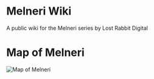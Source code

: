 # Melneri Wiki
A public wiki for the Melneri series by Lost Rabbit Digital

# Map of Melneri
![Map of Melneri](Melneri_2023-10-31-13-40.png)